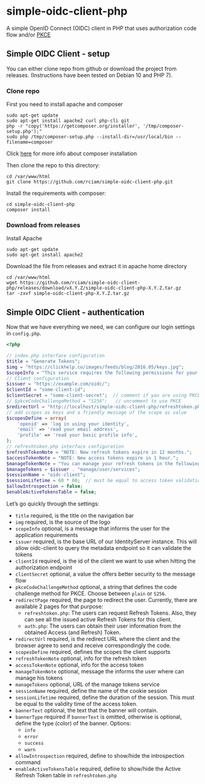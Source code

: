 # simple-oidc-client-php

A simple OpenID Connect (OIDC) client in PHP that uses authorization code flow
and/or [PKCE](https://tools.ietf.org/html/rfc7636)

## Simple OIDC Client - setup

You can either clone repo from github or download the project from releases.
(Instructions have been tested on Debian 10 and PHP 7).

### Clone repo

First you need to install apache and composer

```shell
sudo apt-get update
sudo apt-get install apache2 curl php-cli git
php -r "copy('https://getcomposer.org/installer', '/tmp/composer-setup.php');"
sudo php /tmp/composer-setup.php --install-dir=/usr/local/bin --filename=composer
```

Click [here](https://getcomposer.org/doc/00-intro.md#installation-linux-unix-macos)
for more info about composer installation

Then clone the repo to this directory:

```shell
cd /var/www/html
git clone https://github.com/rciam/simple-oidc-client-php.git
```

Install the requirements with composer:

```shell
cd simple-oidc-client-php
composer install
```

### Download from releases

Install Apache

```shell
sudo apt-get update
sudo apt-get install apache2
```

Download the file from releases and extract it in apache home directory

```shell
cd /var/www/html
wget https://github.com/rciam/simple-oidc-client-php/releases/download/vX.Y.Z/simple-oidc-client-php-X.Y.Z.tar.gz
tar -zxvf simple-oidc-client-php-X.Y.Z.tar.gz
```

## Simple OIDC Client - authentication

Now that we have everything we need, we can configure our login settings in
`config.php`.

```php
<?php

// index.php interface configuration
$title = "Generate Tokens";
$img = "https://clickhelp.co/images/feeds/blog/2016.05/keys.jpg";
$scopeInfo = "This service requires the following permissions for your account:";
// Client configuration
$issuer = "https://example.com/oidc/";
$clientId = "some-client-id";
$clientSecret = "some-client-secret";  // comment if you are using PKCE
// $pkceCodeChallengeMethod = "S256";   // uncomment to use PKCE
$redirectUrl = "http://localhost/simple-oidc-client-php/refreshtoken.php";
// add scopes as keys and a friendly message of the scope as value
$scopesDefine = array(
    'openid' => 'log in using your identity',
    'email' => 'read your email address',
    'profile' => 'read your basic profile info',
);
// refreshtoken.php interface configuration
$refreshTokenNote = "NOTE: New refresh tokens expire in 12 months.";
$accessTokenNote = "NOTE: New access tokens expire in 1 hour.";
$manageTokenNote = "You can manage your refresh tokens in the following link: ";
$manageTokens = $issuer . "manage/user/services";
$sessionName = "oidc-client";
$sessionLifetime = 60 * 60;  // must be equal to access token validation time in seconds
$allowIntrospection = false;
$enableActiveTokensTable = false;
```

Let’s go quickly through the settings:

- `title` required, is the title on the navigation bar
- `img` required, is the source of the logo
- `scopeInfo` optional, is a message that informs the user for the application
  requirements
- `issuer` required, is the base URL of our IdentityServer instance. This will
  allow oidc-client to query the metadata endpoint so it can validate the tokens
- `clientId` required, is the id of the client we want to use when hitting the
  authorization endpoint
- `clientSecret` optional, a value the offers better security to the message
  flow
- `pkceCodeChallengeMethod` optional, a string that defines the code challenge
  method for PKCE. Choose between `plain` or `S256`.
- `redirectPage` required, the page to redirect the user. Currently, there are
  available 2 pages for that purpose:
  - `refreshtoken.php`: The users can request Refresh Tokens. Also, they can
    see all the issued active Refresh Tokens for this client.
  - `auth.php`: The users can obtain their user information from the obtained
    Access (and Refresh) Token.
- `redirectUrl` required, is the redirect URL where the client and the browser
  agree to send and receive correspondingly the code.
- `scopesDefine` required, defines the scopes the client supports
- `refreshTokenNote` optional, info for the refresh token
- `accessTokenNote` optional, info for the access token
- `manageTokenNote` optional, message the informs the user where can manage
  his tokens
- `manageTokens` optional, URL of the manage tokens service
- `sessionName` required, define the name of the cookie session
- `sessionLifetime` required, define the duration of the session. This must be
  equal to the validity time of the access token.
- `bannerText` optional, the text that the banner will contain.
- `bannerType` required if `bannerText` is omitted, otherwise is optional,
  define the type (color) of the banner. Options:
  - `info`
  - `error`
  - `success`
  - `warn`
- `allowIntrospection` required, define to show/hide the introspection command
- `enableActiveTokensTable` required, define to show/hide the Active Refresh
  Token table in `refreshtoken.php`
